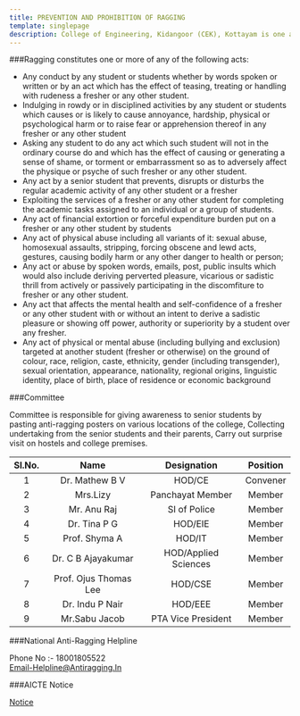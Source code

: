 ```yaml
---
title: PREVENTION AND PROHIBITION OF RAGGING
template: singlepage
description: College of Engineering, Kidangoor (CEK), Kottayam is one among the premier institutions in the state. The college is governed by the Co-operative Academy of Professional Education established by the Government of Kerala. The admissions are based on the rank obtained by the students in the State Entrance examinations and functioning of the college is according to the rules and regulations formulated by the Government of Kerala.
---
```


###Ragging constitutes one or more of any of the following acts:

- Any conduct by any student or students whether by words spoken or written or by an act which has the effect of teasing, treating or handling       with rudeness a fresher or any other student.
- Indulging in rowdy or in disciplined activities by any student or students which causes or is likely to cause annoyance, hardship, physical or psychological harm or to raise fear or apprehension thereof in any fresher or any other student
- Asking any student to do any act which such student will not in the ordinary course do and which has the effect of causing or generating a sense of shame, or torment or embarrassment so as to adversely affect the physique or psyche of such fresher or any other student.
- Any act by a senior student that prevents, disrupts or disturbs the regular academic activity of any other student or a fresher
- Exploiting the services of a fresher or any other student for completing the academic tasks assigned to an individual or a group of students.
- Any act of financial extortion or forceful expenditure burden put on a fresher or any other student by students
- Any act of physical abuse including all variants of it: sexual abuse, homosexual assaults, stripping, forcing obscene and lewd acts, gestures, causing bodily harm or any other danger to health or person;
- Any act or abuse by spoken words, emails, post, public insults which would also include deriving perverted pleasure, vicarious or sadistic thrill from actively or passively participating in the discomfiture to fresher or any other student.
- Any act that affects the mental health and self-confidence of a fresher or any other student with or without an intent to derive a sadistic pleasure or showing off power, authority or superiority by a student over any fresher.
- Any act of physical or mental abuse (including bullying and exclusion) targeted at another student (fresher or otherwise) on the ground of colour, race, religion, caste, ethnicity, gender (including transgender), sexual orientation, appearance, nationality, regional origins, linguistic identity, place of birth, place of residence or economic background

###Committee

Committee is responsible for giving awareness to senior students by pasting anti-ragging posters on various locations of the college, Collecting undertaking from the senior students and their parents, Carry out surprise visit on hostels and college premises.

| Sl.No. | Name | Designation | Position |
|:------:|:---------------------:|:--------------------:|:--------:|
| 1 | Dr. Mathew B V | HOD/CE | Convener |
| 2 | Mrs.Lizy | Panchayat Member | Member |
| 3 | Mr. Anu Raj | SI of Police | Member |
| 4 | Dr. Tina P G | HOD/EIE | Member |
| 5 | Prof. Shyma A | HOD/IT | Member |
| 6 | Dr. C B Ajayakumar | HOD/Applied Sciences | Member |
| 7 | Prof. Ojus Thomas Lee | HOD/CSE | Member |
| 8 | Dr. Indu P Nair | HOD/EEE | Member |
| 9 | Mr.Sabu Jacob | PTA Vice President | Member |

###National Anti-Ragging Helpline

Phone No :- 18001805522<br>
Email-Helpline@Antiragging.In

###AICTE Notice

[Notice](https://www.aicte-india.org/grievance/anti)